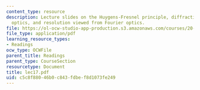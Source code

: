 ```yaml
---
content_type: resource
description: Lecture slides on the Huygens-Fresnel principle, diffraction, Fourier
  optics, and resolution viewed from Fourier optics.
file: https://ol-ocw-studio-app-production.s3.amazonaws.com/courses/20-309-biological-engineering-ii-instrumentation-and-measurement-fall-2006/c5c8f88046b0c843fdbef8d1073fe249_lec17.pdf
file_type: application/pdf
learning_resource_types:
- Readings
ocw_type: OCWFile
parent_title: Readings
parent_type: CourseSection
resourcetype: Document
title: lec17.pdf
uid: c5c8f880-46b0-c843-fdbe-f8d1073fe249
---
```

